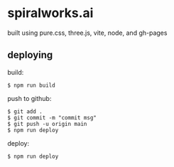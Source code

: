 # spiralworks.ai

built using pure.css, three.js, vite, node, and gh-pages

## deploying

build:
```shell
$ npm run build
```

push to github:
```shell
$ git add .
$ git commit -m "commit msg"
$ git push -u origin main
$ npm run deploy
```

deploy:
```shell
$ npm run deploy
```
